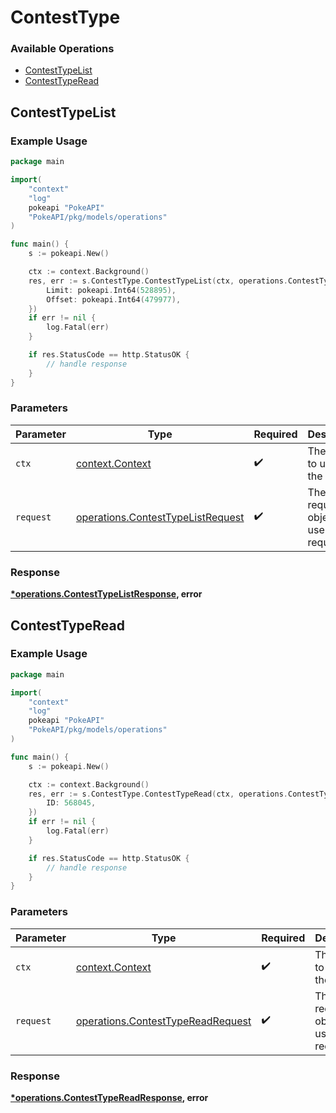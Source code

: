 # ContestType

### Available Operations

* [ContestTypeList](#contesttypelist)
* [ContestTypeRead](#contesttyperead)

## ContestTypeList

### Example Usage

```go
package main

import(
	"context"
	"log"
	pokeapi "PokeAPI"
	"PokeAPI/pkg/models/operations"
)

func main() {
    s := pokeapi.New()

    ctx := context.Background()
    res, err := s.ContestType.ContestTypeList(ctx, operations.ContestTypeListRequest{
        Limit: pokeapi.Int64(528895),
        Offset: pokeapi.Int64(479977),
    })
    if err != nil {
        log.Fatal(err)
    }

    if res.StatusCode == http.StatusOK {
        // handle response
    }
}
```

### Parameters

| Parameter                                                                              | Type                                                                                   | Required                                                                               | Description                                                                            |
| -------------------------------------------------------------------------------------- | -------------------------------------------------------------------------------------- | -------------------------------------------------------------------------------------- | -------------------------------------------------------------------------------------- |
| `ctx`                                                                                  | [context.Context](https://pkg.go.dev/context#Context)                                  | :heavy_check_mark:                                                                     | The context to use for the request.                                                    |
| `request`                                                                              | [operations.ContestTypeListRequest](../../models/operations/contesttypelistrequest.md) | :heavy_check_mark:                                                                     | The request object to use for the request.                                             |


### Response

**[*operations.ContestTypeListResponse](../../models/operations/contesttypelistresponse.md), error**


## ContestTypeRead

### Example Usage

```go
package main

import(
	"context"
	"log"
	pokeapi "PokeAPI"
	"PokeAPI/pkg/models/operations"
)

func main() {
    s := pokeapi.New()

    ctx := context.Background()
    res, err := s.ContestType.ContestTypeRead(ctx, operations.ContestTypeReadRequest{
        ID: 568045,
    })
    if err != nil {
        log.Fatal(err)
    }

    if res.StatusCode == http.StatusOK {
        // handle response
    }
}
```

### Parameters

| Parameter                                                                              | Type                                                                                   | Required                                                                               | Description                                                                            |
| -------------------------------------------------------------------------------------- | -------------------------------------------------------------------------------------- | -------------------------------------------------------------------------------------- | -------------------------------------------------------------------------------------- |
| `ctx`                                                                                  | [context.Context](https://pkg.go.dev/context#Context)                                  | :heavy_check_mark:                                                                     | The context to use for the request.                                                    |
| `request`                                                                              | [operations.ContestTypeReadRequest](../../models/operations/contesttypereadrequest.md) | :heavy_check_mark:                                                                     | The request object to use for the request.                                             |


### Response

**[*operations.ContestTypeReadResponse](../../models/operations/contesttypereadresponse.md), error**


